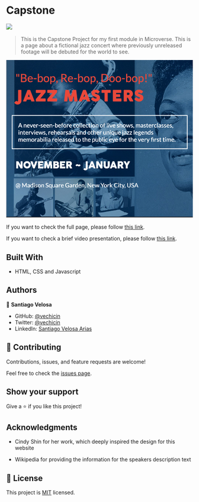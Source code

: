 # Capstone
![](https://img.shields.io/badge/Microverse-blueviolet)

> This is the Capstone Project for my first module in Microverse. This is a page about a fictional jazz concert where previously unreleased footage will be debuted for the world to see.

![screenshot](./assets/images/screenshot.png)

If you want to check the full page, please follow [this link](https://vechicin.github.io/Capstone/).

If you want to check a brief video presentation, please follow [this link](https://www.loom.com/share/29b6a96347e94dc585981d9015b7116a).

## Built With

- HTML, CSS and Javascript

## Authors

👤 **Santiago Velosa**

- GitHub: [@vechicin](https://github.com/vechicin)
- Twitter: [@vechicin](https://twitter.com/vechicin)
- LinkedIn: [Santiago Velosa Arias](https://www.linkedin.com/in/santiago-velosa-arias-5b7543112/)

## 🤝 Contributing

Contributions, issues, and feature requests are welcome!

Feel free to check the [issues page](https://github.com/vechicin/Hello-Microverse/issues).

## Show your support

Give a ⭐️ if you like this project!

## Acknowledgments

- Cindy Shin for her work, which deeply inspired the design for this website

- Wikipedia for providing the information for the speakers description text

## 📝 License

This project is [MIT](./MIT.md) licensed.
